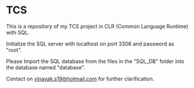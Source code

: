 # TCS

This is a repository of my TCS project in CLR (Common Language Runtime) with SQL.

Initialize the SQL server with localhost on port 3306 and password as "root".

Please Import the SQL database from the files in the "SQL_DB" folder into the database named "database".

Contact on vinayak.s19@hotmail.com for further clarification.
